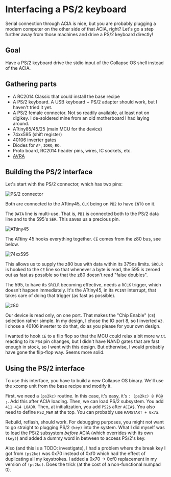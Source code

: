 # Interfacing a PS/2 keyboard

Serial connection through ACIA is nice, but you are probably plugging a modern
computer on the other side of that ACIA, right? Let's go a step further away
from those machines and drive a PS/2 keyboard directly!

## Goal

Have a PS/2 keyboard drive the stdio input of the Collapse OS shell instead of
the ACIA.

## Gathering parts

* A RC2014 Classic that could install the base recipe
* A PS/2 keyboard. A USB keyboard + PS/2 adapter should work, but I haven't
  tried it yet.
* A PS/2 female connector. Not so readily available, at least not on digikey. I
  de-soldered mine from an old motherboard I had laying around.
* ATtiny85/45/25 (main MCU for the device)
* 74xx595 (shift register)
* 40106 inverter gates
* Diodes for `A*`, `IORQ`, `RO`.
* Proto board, RC2014 header pins, wires, IC sockets, etc.
* [AVRA][avra]

## Building the PS/2 interface

Let's start with the PS/2 connector, which has two pins:

![PS/2 connector](schema-ps2.png)

Both are connected to the ATtiny45, `CLK` being on `PB2` to have `INT0` on it.

The `DATA` line is multi-use. That is, `PB1` is connected both to the PS/2 data
line and to the 595's `SER`. This saves us a precious pin.

![ATtiny45](schema-t45.png)

The ATtiny 45 hooks everything together. `CE` comes from the z80 bus, see below.

![74xx595](schema-595.png)

This allows us to supply the z80 bus with data within its 375ns limits. `SRCLR`
is hooked to the `CE` line so that whenever a byte is read, the 595 is zeroed
out as fast as possible so that the z80 doesn't read "false doubles".

The 595, to have its `SRCLR` becoming effective, needs a `RCLK` trigger, which
doesn't happen immediately. It's the ATtiny45, in its `PCINT` interrupt, that
takes care of doing that trigger (as fast as possible).

![z80](schema-z80.png)

Our device is read only, on one port. That makes the "Chip Enable" (`CE`)
selection rather simple. In my design, I chose the IO port 8, so I inverted
`A3`. I chose a 40106 inverter to do that, do as you please for your own design.

I wanted to hook `CE` to a flip flop so that the MCU could relax a bit more
w.r.t. reacting to its `PB4` pin changes, but I didn't have NAND gates that are
fast enough in stock, so I went with this design. But otherwise, I would
probably have gone the flip-flop way. Seems more solid.

## Using the PS/2 interface

To use this interface, you have to build a new Collapse OS binary. We'll use
the xcomp unit from the base recipe and modify it.

First, we need a `(ps2kc)` routine. In this case, it's easy, it's
`: (ps2kc) 8 PC@ ;`. Add this after ACIA loading. Then, we can load PS/2
subsystem. You add `411 414 LOADR`. Then, at initialization, you add `PS2$`
after `ACIA$`. You also need to define `PS2_MEM` at the top. You can probably
use `RAMSTART + 0x7a`.

Rebuild, reflash, should work. For debugging purposes, you might not want to
go straight to plugging PS/2 `(key)` into the system. What I did myself was
to load the PS/2 subsystem *before* ACIA (which overrides with its own `(key)`)
and added a dummy word in between to access PS/2's key.

Also (and this is a TODO: investigate), I had a problem where the break key I
got from `(ps2kc)` was 0x70 instead of 0xf0 which had the effect of duplicating
all my keystrokes. I added a 0x70 -> 0xf0 replacement in my version of
`(ps2kc)`. Does the trick (at the cost of a non-functional numpad 0).

[avra]: https://github.com/hsoft/avra
